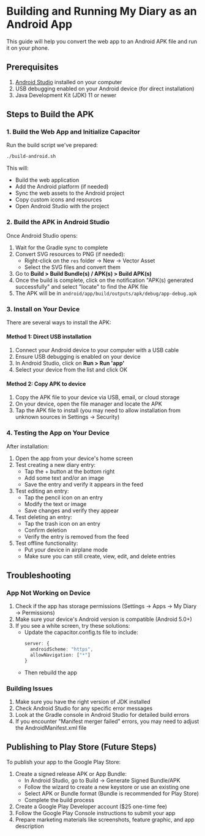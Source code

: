 # Building and Running My Diary as an Android App

This guide will help you convert the web app to an Android APK file and run it on your phone.

## Prerequisites

1. [Android Studio](https://developer.android.com/studio) installed on your computer
2. USB debugging enabled on your Android device (for direct installation)
3. Java Development Kit (JDK) 11 or newer

## Steps to Build the APK

### 1. Build the Web App and Initialize Capacitor

Run the build script we've prepared:

```bash
./build-android.sh
```

This will:
- Build the web application
- Add the Android platform (if needed)
- Sync the web assets to the Android project
- Copy custom icons and resources
- Open Android Studio with the project

### 2. Build the APK in Android Studio

Once Android Studio opens:

1. Wait for the Gradle sync to complete 
2. Convert SVG resources to PNG (if needed):
   - Right-click on the `res` folder → New → Vector Asset
   - Select the SVG files and convert them
3. Go to **Build > Build Bundle(s) / APK(s) > Build APK(s)**
4. Once the build is complete, click on the notification "APK(s) generated successfully" and select "locate" to find the APK file
5. The APK will be in `android/app/build/outputs/apk/debug/app-debug.apk`

### 3. Install on Your Device

There are several ways to install the APK:

#### Method 1: Direct USB installation

1. Connect your Android device to your computer with a USB cable
2. Ensure USB debugging is enabled on your device
3. In Android Studio, click on **Run > Run 'app'**
4. Select your device from the list and click OK

#### Method 2: Copy APK to device

1. Copy the APK file to your device via USB, email, or cloud storage
2. On your device, open the file manager and locate the APK
3. Tap the APK file to install (you may need to allow installation from unknown sources in Settings → Security)

### 4. Testing the App on Your Device

After installation:

1. Open the app from your device's home screen
2. Test creating a new diary entry:
   - Tap the + button at the bottom right
   - Add some text and/or an image
   - Save the entry and verify it appears in the feed
3. Test editing an entry:
   - Tap the pencil icon on an entry
   - Modify the text or image
   - Save changes and verify they appear
4. Test deleting an entry:
   - Tap the trash icon on an entry
   - Confirm deletion
   - Verify the entry is removed from the feed
5. Test offline functionality:
   - Put your device in airplane mode
   - Make sure you can still create, view, edit, and delete entries

## Troubleshooting

### App Not Working on Device

1. Check if the app has storage permissions (Settings → Apps → My Diary → Permissions)
2. Make sure your device's Android version is compatible (Android 5.0+)
3. If you see a white screen, try these solutions:
   - Update the capacitor.config.ts file to include:
     ```typescript
     server: {
       androidScheme: "https",
       allowNavigation: ["*"]
     }
     ```
   - Then rebuild the app

### Building Issues

1. Make sure you have the right version of JDK installed
2. Check Android Studio for any specific error messages
3. Look at the Gradle console in Android Studio for detailed build errors
4. If you encounter "Manifest merger failed" errors, you may need to adjust the AndroidManifest.xml file

## Publishing to Play Store (Future Steps)

To publish your app to the Google Play Store:

1. Create a signed release APK or App Bundle:
   - In Android Studio, go to Build → Generate Signed Bundle/APK
   - Follow the wizard to create a new keystore or use an existing one
   - Select APK or Bundle format (Bundle is recommended for Play Store)
   - Complete the build process
2. Create a Google Play Developer account ($25 one-time fee)
3. Follow the Google Play Console instructions to submit your app
4. Prepare marketing materials like screenshots, feature graphic, and app description